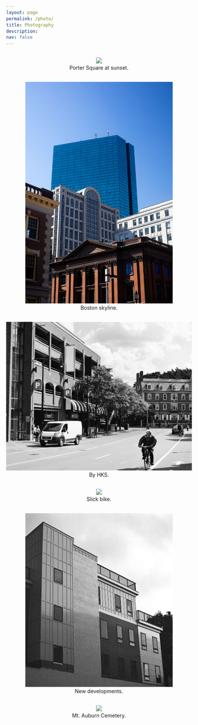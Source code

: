 ```yaml
---
layout: page
permalink: /photo/
title: Photography
description: 
nav: false
---
```



<style>
.photo{
    margin: 30px 0px 30px 0px;
}
</style>

<div align="center">
    <div class=photo>
        <img src="/assets/img/photos/porter.png" width = "400" /> 
        <br> Porter Square at sunset. 
    </div>
    <div class=photo>
        <img src="/assets/img/photos/boston.jpg" width = "400" />
        <br> Boston skyline.
    </div>
    <div class=photo>
        <img src="/assets/img/photos/harvard.jpg" width = "600" />
        <br> By HKS.
    </div>
    <div class=photo>
        <img src="/assets/img/photos/bike.png" width = "400" />
        <br> Slick bike.
    </div>
    <div class=photo>
        <img src="/assets/img/photos/building.jpg" width = "400" />
        <br> New developments.
    </div>
    <div class=photo>
        <img src="/assets/img/photos/mt_auburn.jpg" width = "400" />
        <br> Mt. Auburn Cemetery. 
    </div>
</div>
